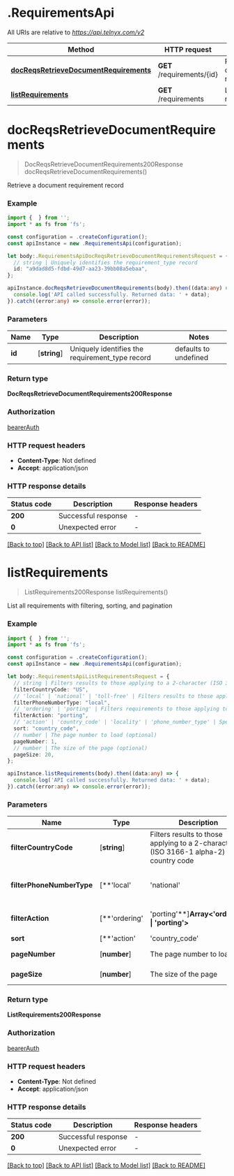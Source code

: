 # .RequirementsApi

All URIs are relative to *https://api.telnyx.com/v2*

Method | HTTP request | Description
------------- | ------------- | -------------
[**docReqsRetrieveDocumentRequirements**](RequirementsApi.md#docReqsRetrieveDocumentRequirements) | **GET** /requirements/{id} | Retrieve a document requirement
[**listRequirements**](RequirementsApi.md#listRequirements) | **GET** /requirements | List all requirements


# **docReqsRetrieveDocumentRequirements**
> DocReqsRetrieveDocumentRequirements200Response docReqsRetrieveDocumentRequirements()

Retrieve a document requirement record

### Example


```typescript
import {  } from '';
import * as fs from 'fs';

const configuration = .createConfiguration();
const apiInstance = new .RequirementsApi(configuration);

let body:.RequirementsApiDocReqsRetrieveDocumentRequirementsRequest = {
  // string | Uniquely identifies the requirement_type record
  id: "a9dad8d5-fdbd-49d7-aa23-39bb08a5ebaa",
};

apiInstance.docReqsRetrieveDocumentRequirements(body).then((data:any) => {
  console.log('API called successfully. Returned data: ' + data);
}).catch((error:any) => console.error(error));
```


### Parameters

Name | Type | Description  | Notes
------------- | ------------- | ------------- | -------------
 **id** | [**string**] | Uniquely identifies the requirement_type record | defaults to undefined


### Return type

**DocReqsRetrieveDocumentRequirements200Response**

### Authorization

[bearerAuth](README.md#bearerAuth)

### HTTP request headers

 - **Content-Type**: Not defined
 - **Accept**: application/json


### HTTP response details
| Status code | Description | Response headers |
|-------------|-------------|------------------|
**200** | Successful response |  -  |
**0** | Unexpected error |  -  |

[[Back to top]](#) [[Back to API list]](README.md#documentation-for-api-endpoints) [[Back to Model list]](README.md#documentation-for-models) [[Back to README]](README.md)

# **listRequirements**
> ListRequirements200Response listRequirements()

List all requirements with filtering, sorting, and pagination

### Example


```typescript
import {  } from '';
import * as fs from 'fs';

const configuration = .createConfiguration();
const apiInstance = new .RequirementsApi(configuration);

let body:.RequirementsApiListRequirementsRequest = {
  // string | Filters results to those applying to a 2-character (ISO 3166-1 alpha-2) country code (optional)
  filterCountryCode: "US",
  // 'local' | 'national' | 'toll-free' | Filters results to those applying to a specific `phone_number_type` (optional)
  filterPhoneNumberType: "local",
  // 'ordering' | 'porting' | Filters requirements to those applying to a specific action. (optional)
  filterAction: "porting",
  // 'action' | 'country_code' | 'locality' | 'phone_number_type' | Specifies the sort order for results. If you want to sort by a field in ascending order, include it as a sort parameter. If you want to sort in descending order, prepend a `-` in front of the field name. (optional)
  sort: "country_code",
  // number | The page number to load (optional)
  pageNumber: 1,
  // number | The size of the page (optional)
  pageSize: 20,
};

apiInstance.listRequirements(body).then((data:any) => {
  console.log('API called successfully. Returned data: ' + data);
}).catch((error:any) => console.error(error));
```


### Parameters

Name | Type | Description  | Notes
------------- | ------------- | ------------- | -------------
 **filterCountryCode** | [**string**] | Filters results to those applying to a 2-character (ISO 3166-1 alpha-2) country code | (optional) defaults to undefined
 **filterPhoneNumberType** | [**&#39;local&#39; | &#39;national&#39; | &#39;toll-free&#39;**]**Array<&#39;local&#39; &#124; &#39;national&#39; &#124; &#39;toll-free&#39;>** | Filters results to those applying to a specific &#x60;phone_number_type&#x60; | (optional) defaults to undefined
 **filterAction** | [**&#39;ordering&#39; | &#39;porting&#39;**]**Array<&#39;ordering&#39; &#124; &#39;porting&#39;>** | Filters requirements to those applying to a specific action. | (optional) defaults to undefined
 **sort** | [**&#39;action&#39; | &#39;country_code&#39; | &#39;locality&#39; | &#39;phone_number_type&#39;**]**Array<&#39;action&#39; &#124; &#39;country_code&#39; &#124; &#39;locality&#39; &#124; &#39;phone_number_type&#39;>** | Specifies the sort order for results. If you want to sort by a field in ascending order, include it as a sort parameter. If you want to sort in descending order, prepend a &#x60;-&#x60; in front of the field name. | (optional) defaults to undefined
 **pageNumber** | [**number**] | The page number to load | (optional) defaults to 1
 **pageSize** | [**number**] | The size of the page | (optional) defaults to 20


### Return type

**ListRequirements200Response**

### Authorization

[bearerAuth](README.md#bearerAuth)

### HTTP request headers

 - **Content-Type**: Not defined
 - **Accept**: application/json


### HTTP response details
| Status code | Description | Response headers |
|-------------|-------------|------------------|
**200** | Successful response |  -  |
**0** | Unexpected error |  -  |

[[Back to top]](#) [[Back to API list]](README.md#documentation-for-api-endpoints) [[Back to Model list]](README.md#documentation-for-models) [[Back to README]](README.md)


